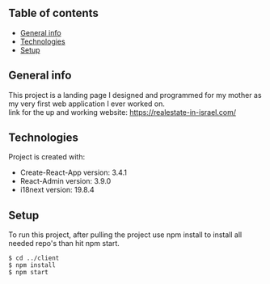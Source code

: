 ## Table of contents
* [General info](#general-info)
* [Technologies](#technologies)
* [Setup](#setup)

## General info
This project is a landing page I designed and programmed for my mother as my very first web application I ever worked on.</br>
link for the up and working website: https://realestate-in-israel.com/
	
## Technologies
Project is created with:
* Create-React-App version: 3.4.1
* React-Admin version: 3.9.0
* i18next version: 19.8.4
	
## Setup
To run this project, after pulling the project use npm install to install all needed repo's
than hit npm start.

```
$ cd ../client
$ npm install
$ npm start
